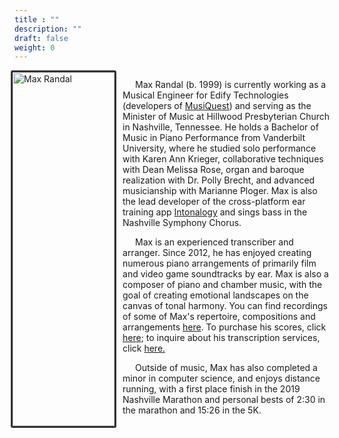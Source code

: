 ```yaml
---
title : ""
description: ""
draft: false
weight: 0
---
```


<div style= "display: flex;">
  <div style="width: 33%;">
    <img style="float: right; border: 3px solid #333333; border-radius: 3px; width: 100%;" src="./images/profile.jpg" alt="Max Randal">
  </div>
  <div style="width: 67%; text-indent: 20px; margin-left: 10px;">
    <p>Max Randal (b. 1999) is currently working as a Musical Engineer for Edify Technologies (developers of <a href="https://app.musiquest.com">MusiQuest</a>) and serving as the Minister of Music at Hillwood Presbyterian Church in Nashville, Tennessee. He holds a Bachelor of Music in Piano Performance from Vanderbilt University, where he studied solo performance with Karen Ann Krieger, collaborative techniques with Dean Melissa Rose, organ and baroque realization with Dr. Polly Brecht, and advanced musicianship with Marianne Ploger. Max is also the lead developer of the cross-platform ear training app <a href="https://intonalogy.com">Intonalogy</a> and sings bass in the Nashville Symphony Chorus.</p>
    <p>Max is an experienced transcriber and arranger. Since 2012, he has enjoyed creating numerous piano arrangements of primarily film and video game soundtracks by ear. Max is also a composer of piano and chamber music, with the goal of creating emotional landscapes on the canvas of tonal harmony. You can find recordings of some of Max's repertoire, compositions and arrangements <a href="/recordings">here</a>. To purchase his scores, click <a href="/scores">here</a>; to inquire about his transcription services, click <a href="/services">here.</a></p>
    <p>Outside of music, Max has also completed a minor in computer science, and enjoys distance running, with a first place finish in the 2019 Nashville Marathon and personal bests of 2:30 in the marathon and 15:26 in the 5K.</p>
  </div>
</div>